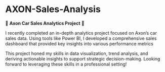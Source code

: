 # AXON-Sales-Analysis

🚗 **Axon Car Sales Analytics Project** 🚗

I recently completed an in-depth analytics project focused on Axon’s car sales data. Using tools like Power BI, I developed a comprehensive sales dashboard that provided key insights into various performance metrics

This project honed my skills in data visualization, trend analysis, and deriving actionable insights to support strategic decision-making. Looking forward to leveraging these skills in a professional setting!
